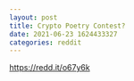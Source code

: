 ```yaml
--- 
layout: post 
title: Crypto Poetry Contest? 
date: 2021-06-23 1624433327 
categories: reddit 
--- 
```

https://redd.it/o67y6k